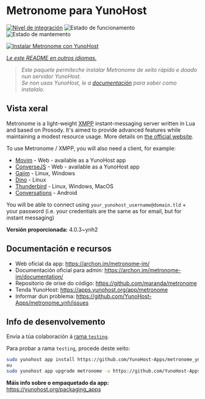 <!--
NOTA: Este README foi creado automáticamente por <https://github.com/YunoHost/apps/tree/master/tools/readme_generator>
NON debe editarse manualmente.
-->

# Metronome para YunoHost

[![Nivel de integración](https://dash.yunohost.org/integration/metronome.svg)](https://ci-apps.yunohost.org/ci/apps/metronome/) ![Estado de funcionamento](https://ci-apps.yunohost.org/ci/badges/metronome.status.svg) ![Estado de mantemento](https://ci-apps.yunohost.org/ci/badges/metronome.maintain.svg)

[![Instalar Metronome con YunoHost](https://install-app.yunohost.org/install-with-yunohost.svg)](https://install-app.yunohost.org/?app=metronome)

*[Le este README en outros idiomas.](./ALL_README.md)*

> *Este paquete permíteche instalar Metronome de xeito rápido e doado nun servidor YunoHost.*  
> *Se non usas YunoHost, le a [documentación](https://yunohost.org/install) para saber como instalalo.*

## Vista xeral

Metronome is a light-weight [XMPP](https://en.wikipedia.org/wiki/XMPP) instant-messaging server written in Lua and based on Prosody. It's aimed to provide advanced features while maintaining a modest resource usage. More details on [the official website](https://archon.im/metronome-im/).

To use Metronome / XMPP, you will also need a client, for example:

- [Movim](https://movim.eu) - Web - available as a YunoHost app
- [ConverseJS](https://conversejs.org) - Web - available as a YunoHost app
- [Gajim](https://gajim.org/) - Linux, Windows
- [Dino](https://dino.im) - Linux
- [Thunderbird](https://www.thunderbird.net/fr/) - Linux, Windows, MacOS
- [Conversations](https://conversations.im/) - Android

You will be able to connect using `your_yunohost_username@domain.tld` + your password (i.e. your credentials are the same as for email, but for instant messaging)


**Versión proporcionada:** 4.0.3~ynh2
## Documentación e recursos

- Web oficial da app: <https://archon.im/metronome-im/>
- Documentación oficial para admin: <https://archon.im/metronome-im/documentation/>
- Repositorio de orixe do código: <https://github.com/maranda/metronome>
- Tenda YunoHost: <https://apps.yunohost.org/app/metronome>
- Informar dun problema: <https://github.com/YunoHost-Apps/metronome_ynh/issues>

## Info de desenvolvemento

Envía a túa colaboración á [rama `testing`](https://github.com/YunoHost-Apps/metronome_ynh/tree/testing).

Para probar a rama `testing`, procede deste xeito:

```bash
sudo yunohost app install https://github.com/YunoHost-Apps/metronome_ynh/tree/testing --debug
ou
sudo yunohost app upgrade metronome -u https://github.com/YunoHost-Apps/metronome_ynh/tree/testing --debug
```

**Máis info sobre o empaquetado da app:** <https://yunohost.org/packaging_apps>
